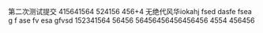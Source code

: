第二次测试提交
415641564
524156
456+4
无绝代风华iokahj
fsed dasfe
fsea g
f ase
fv esa
gfvsd
152341564
56456
56456456456456456
4554
456456
